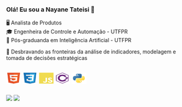 ### Olá! Eu sou a Nayane Tateisi 👋

<p>🖥️ Analista de Produtos <br/>
🎓 Engenheira de Controle e Automação - UTFPR<br/>
🌱 Pós-graduanda em Inteligência Artificial - UTFPR<p>
🔭 Desbravando as fronteiras da análise de indicadores, modelagem e tomada de decisões estratégicas <br/>

  
  <div style="display: inline_block"><br>
  <img align="center" alt="Nana-HTML" height="30" width="40" src="https://raw.githubusercontent.com/devicons/devicon/master/icons/html5/html5-original.svg">
  <img align="center" alt="Nana-CSS" height="30" width="40" src="https://raw.githubusercontent.com/devicons/devicon/master/icons/css3/css3-original.svg">
  <img align="center" alt="Nana-JavaScript" height="30" width="40" src="https://github.com/devicons/devicon/blob/master/icons/javascript/javascript-plain.svg">
  <img align="center" alt="Nana-C#" height="30" width="40" src="https://github.com/devicons/devicon/blob/master/icons/csharp/csharp-line.svg">
  <img align="center" alt="Nana-Python" height="30" width="40" src="https://raw.githubusercontent.com/devicons/devicon/master/icons/python/python-original.svg">
</div>
  
  ##
  <div>
  <a href = "mailto:nayanetateisi@gmail.com"><img src="https://img.shields.io/badge/-Gmail-%23333?style=for-the-badge&logo=gmail&logoColor=white" target="_blank"></a>
     <a href="https://www.linkedin.com/in/nayanetateisi/" target="_blank"><img src="https://img.shields.io/badge/-LinkedIn-%230077B5?style=for-the-badge&logo=linkedin&logoColor=white" target="_blank"></a> 
   </div>
